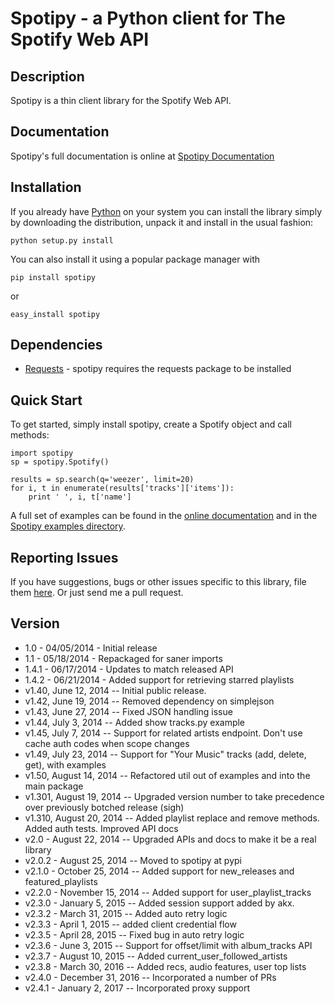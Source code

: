 # Spotipy - a Python client for The Spotify Web API

## Description

Spotipy is a thin client library for the Spotify Web API.

## Documentation

Spotipy's full documentation is online at [Spotipy Documentation](http://spotipy.readthedocs.org/)


## Installation
If you already have [Python](http://www.python.org/) on your system you can install the library simply by downloading the distribution, unpack it and install in the usual fashion:

    python setup.py install

You can also install it using a popular package manager with

  `pip install spotipy`

or

  `easy_install spotipy`


## Dependencies

- [Requests](https://github.com/kennethreitz/requests) - spotipy requires the requests package to be installed


## Quick Start
To get started, simply install spotipy, create a Spotify object and call methods:

    import spotipy
    sp = spotipy.Spotify()

    results = sp.search(q='weezer', limit=20)
    for i, t in enumerate(results['tracks']['items']):
        print ' ', i, t['name']

A full set of examples can be found in the [online documentation](http://spotipy.readthedocs.org/) and in the [Spotipy examples directory](https://github.com/plamere/spotipy/tree/master/examples).


## Reporting Issues

If you have suggestions, bugs or other issues specific to this library, file them [here](https://github.com/plamere/spotipy/issues). Or just send me a pull request.

## Version

- 1.0 - 04/05/2014 - Initial release
- 1.1 - 05/18/2014 - Repackaged for saner imports
- 1.4.1 - 06/17/2014 - Updates to match released API
- 1.4.2 - 06/21/2014 - Added support for retrieving starred playlists
- v1.40, June 12, 2014 -- Initial public release.
- v1.42, June 19, 2014 -- Removed dependency on simplejson
- v1.43, June 27, 2014 -- Fixed JSON handling issue
- v1.44, July 3, 2014 -- Added show tracks.py example
- v1.45, July 7, 2014 -- Support for related artists endpoint. Don't use cache auth codes when scope changes
- v1.49, July 23, 2014 -- Support for "Your Music" tracks (add, delete, get), with examples
- v1.50, August 14, 2014  -- Refactored util out of examples and into the main package
- v1.301, August 19, 2014 -- Upgraded version number to take precedence over previously botched release (sigh)
- v1.310, August 20, 2014 -- Added playlist replace and remove methods. Added auth tests. Improved API docs
- v2.0 - August 22, 2014 -- Upgraded APIs and docs to make it be a real library
- v2.0.2 - August 25, 2014 -- Moved to spotipy at pypi
- v2.1.0 - October 25, 2014 -- Added support for new_releases and featured_playlists
- v2.2.0 - November 15, 2014 -- Added support for user_playlist_tracks
- v2.3.0 - January 5, 2015 -- Added session support added by akx.
- v2.3.2 - March 31, 2015 -- Added auto retry logic
- v2.3.3 - April 1, 2015 -- added client credential flow
- v2.3.5 - April 28, 2015 -- Fixed bug in auto retry logic
- v2.3.6 - June 3, 2015 -- Support for offset/limit with album_tracks API
- v2.3.7 - August 10, 2015 -- Added current_user_followed_artists
- v2.3.8 - March 30, 2016 -- Added recs, audio features, user top lists
- v2.4.0 - December 31, 2016 -- Incorporated a number of PRs
- v2.4.1 - January 2, 2017 -- Incorporated proxy support
